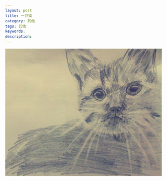 ```yaml
---
layout: post
title: 一只猫
category: 其他
tags: 其他
keywords: 
description: 
---
```


![5](/public/img/days/5.jpg)


